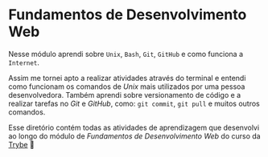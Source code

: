 # Fundamentos de Desenvolvimento Web

Nesse módulo aprendi sobre `Unix`, `Bash`, `Git`, `GitHub` e como funciona a `Internet`.

Assim me tornei apto a realizar atividades através do terminal e entendi como funcionam os comandos de _Unix_ mais utilizados por uma pessoa desenvolvedora. Também aprendi sobre versionamento de código e a realizar tarefas no _Git_ e _GitHub_, como: `git commit`, `git pull` e muitos outros comandos.

Esse diretório contém todas as atividades de aprendizagem que desenvolvi ao longo do módulo de _Fundamentos de Desenvolvimento Web_ do curso da [Trybe](https://www.betrybe.com/) :rocket: